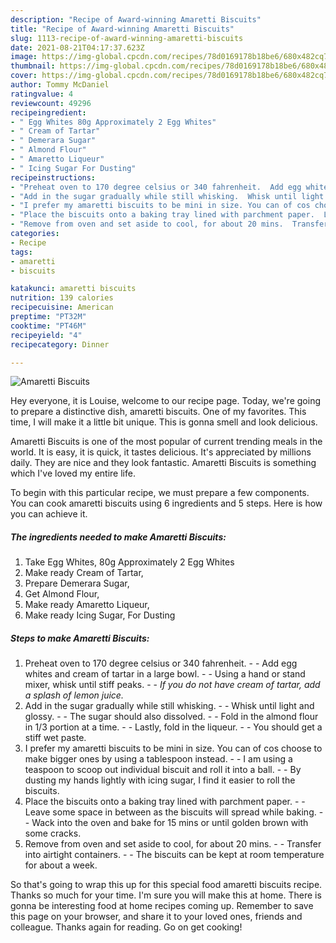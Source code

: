 ```yaml
---
description: "Recipe of Award-winning Amaretti Biscuits"
title: "Recipe of Award-winning Amaretti Biscuits"
slug: 1113-recipe-of-award-winning-amaretti-biscuits
date: 2021-08-21T04:17:37.623Z
image: https://img-global.cpcdn.com/recipes/78d0169178b18be6/680x482cq70/amaretti-biscuits-recipe-main-photo.jpg
thumbnail: https://img-global.cpcdn.com/recipes/78d0169178b18be6/680x482cq70/amaretti-biscuits-recipe-main-photo.jpg
cover: https://img-global.cpcdn.com/recipes/78d0169178b18be6/680x482cq70/amaretti-biscuits-recipe-main-photo.jpg
author: Tommy McDaniel
ratingvalue: 4
reviewcount: 49296
recipeingredient:
- " Egg Whites 80g Approximately 2 Egg Whites"
- " Cream of Tartar"
- " Demerara Sugar"
- " Almond Flour"
- " Amaretto Liqueur"
- " Icing Sugar For Dusting"
recipeinstructions:
- "Preheat oven to 170 degree celsius or 340 fahrenheit.  Add egg whites and cream of tartar in a large bowl.  Using a hand or stand mixer, whisk until stiff peaks.  *If you do not have cream of tartar, add a splash of lemon juice.*"
- "Add in the sugar gradually while still whisking.  Whisk until light and glossy.  The sugar should also dissolved.  Fold in the almond flour in 1/3 portion at a time.  Lastly, fold in the liqueur.  You should get a stiff wet paste."
- "I prefer my amaretti biscuits to be mini in size. You can of cos choose to make bigger ones by using a tablespoon instead.  I am using a teaspoon to scoop out individual biscuit and roll it into a ball.  By dusting my hands lightly with icing sugar, I find it easier to roll the biscuits."
- "Place the biscuits onto a baking tray lined with parchment paper.  Leave some space in between as the biscuits will spread while baking.  Wack into the oven and bake for 15 mins or until golden brown with some cracks."
- "Remove from oven and set aside to cool, for about 20 mins.  Transfer into airtight containers.  The biscuits can be kept at room temperature for about a week."
categories:
- Recipe
tags:
- amaretti
- biscuits

katakunci: amaretti biscuits 
nutrition: 139 calories
recipecuisine: American
preptime: "PT32M"
cooktime: "PT46M"
recipeyield: "4"
recipecategory: Dinner

---
```



![Amaretti Biscuits](https://img-global.cpcdn.com/recipes/78d0169178b18be6/680x482cq70/amaretti-biscuits-recipe-main-photo.jpg)

Hey everyone, it is Louise, welcome to our recipe page. Today, we're going to prepare a distinctive dish, amaretti biscuits. One of my favorites. This time, I will make it a little bit unique. This is gonna smell and look delicious.

Amaretti Biscuits is one of the most popular of current trending meals in the world. It is easy, it is quick, it tastes delicious. It's appreciated by millions daily. They are nice and they look fantastic. Amaretti Biscuits is something which I've loved my entire life.




To begin with this particular recipe, we must prepare a few components. You can cook amaretti biscuits using 6 ingredients and 5 steps. Here is how you can achieve it.

<!--inarticleads1-->

##### The ingredients needed to make Amaretti Biscuits:

1. Take  Egg Whites, 80g Approximately 2 Egg Whites
1. Make ready  Cream of Tartar,
1. Prepare  Demerara Sugar,
1. Get  Almond Flour,
1. Make ready  Amaretto Liqueur,
1. Make ready  Icing Sugar, For Dusting




<!--inarticleads2-->

##### Steps to make Amaretti Biscuits:

1. Preheat oven to 170 degree celsius or 340 fahrenheit. -  - Add egg whites and cream of tartar in a large bowl. -  - Using a hand or stand mixer, whisk until stiff peaks. -  - *If you do not have cream of tartar, add a splash of lemon juice.*
1. Add in the sugar gradually while still whisking. -  - Whisk until light and glossy. -  - The sugar should also dissolved. -  - Fold in the almond flour in 1/3 portion at a time. -  - Lastly, fold in the liqueur. -  - You should get a stiff wet paste.
1. I prefer my amaretti biscuits to be mini in size. You can of cos choose to make bigger ones by using a tablespoon instead. -  - I am using a teaspoon to scoop out individual biscuit and roll it into a ball. -  - By dusting my hands lightly with icing sugar, I find it easier to roll the biscuits.
1. Place the biscuits onto a baking tray lined with parchment paper. -  - Leave some space in between as the biscuits will spread while baking. -  - Wack into the oven and bake for 15 mins or until golden brown with some cracks.
1. Remove from oven and set aside to cool, for about 20 mins. -  - Transfer into airtight containers. -  - The biscuits can be kept at room temperature for about a week.




So that's going to wrap this up for this special food amaretti biscuits recipe. Thanks so much for your time. I'm sure you will make this at home. There is gonna be interesting food at home recipes coming up. Remember to save this page on your browser, and share it to your loved ones, friends and colleague. Thanks again for reading. Go on get cooking!
